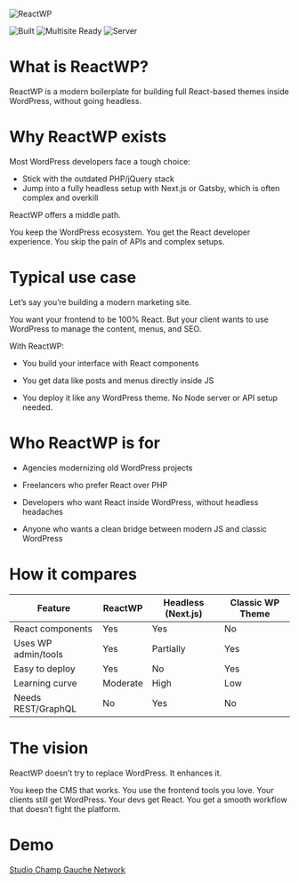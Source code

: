 ![ReactWP](https://reactwp.com/github-image/banner-black.jpg)

![Built](https://img.shields.io/badge/Built-Webpack-blue)
![Multisite Ready](https://img.shields.io/badge/Work%20With%20Multisite-Yes-brightgreen)
![Server](https://img.shields.io/badge/Server-PHP-orange)


# What is ReactWP?

ReactWP is a modern boilerplate for building full React-based themes inside WordPress, without going headless.


# Why ReactWP exists

Most WordPress developers face a tough choice:

- Stick with the outdated PHP/jQuery stack
- Jump into a fully headless setup with Next.js or Gatsby, which is often complex and overkill

ReactWP offers a middle path.

You keep the WordPress ecosystem. You get the React developer experience. You skip the pain of APIs and complex setups.


# Typical use case

Let’s say you’re building a modern marketing site.

You want your frontend to be 100% React. But your client wants to use WordPress to manage the content, menus, and SEO.

With ReactWP:

- You build your interface with React components

- You get data like posts and menus directly inside JS

- You deploy it like any WordPress theme. No Node server or API setup needed.


# Who ReactWP is for

- Agencies modernizing old WordPress projects

- Freelancers who prefer React over PHP

- Developers who want React inside WordPress, without headless headaches

- Anyone who wants a clean bridge between modern JS and classic WordPress


# How it compares
| Feature             | ReactWP  | Headless (Next.js) | Classic WP Theme |
| ------------------- | -------- | ------------------ | ---------------- |
| React components    | Yes      | Yes                | No               |
| Uses WP admin/tools | Yes      | Partially          | Yes              |
| Easy to deploy      | Yes      | No                 | Yes              |
| Learning curve      | Moderate | High               | Low              |
| Needs REST/GraphQL  | No       | Yes                | No               |


# The vision

ReactWP doesn’t try to replace WordPress. It enhances it.

You keep the CMS that works. You use the frontend tools you love. Your clients still get WordPress. Your devs get React. You get a smooth workflow that doesn’t fight the platform.


# Demo

[Studio Champ Gauche Network](https://github.com/studiochampgauche/studiochampgauche-network)
